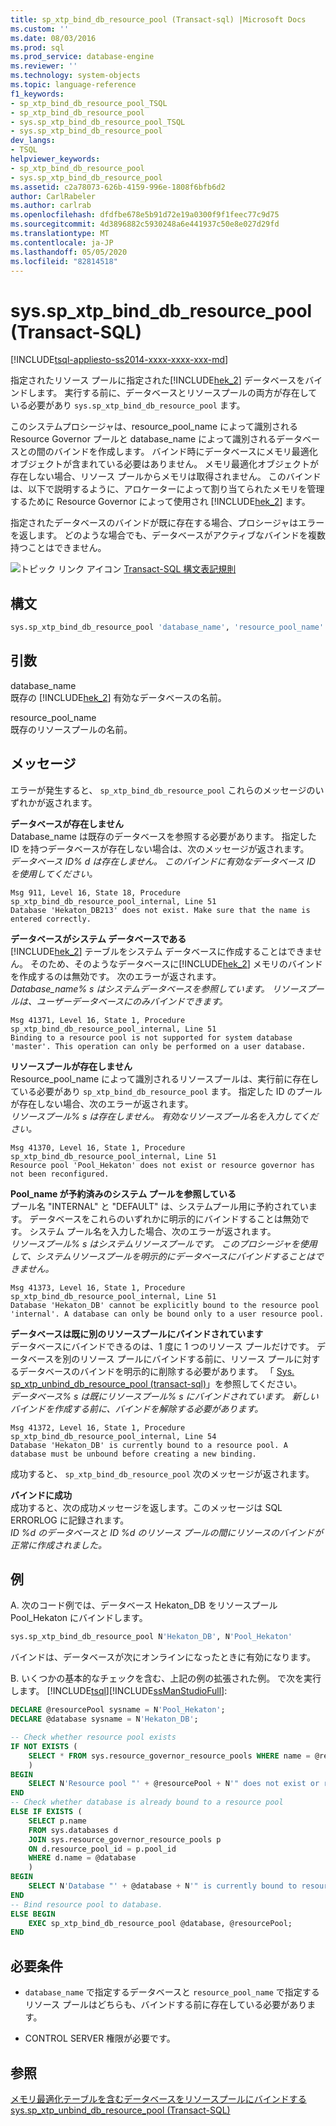 ```yaml
---
title: sp_xtp_bind_db_resource_pool (Transact-sql) |Microsoft Docs
ms.custom: ''
ms.date: 08/03/2016
ms.prod: sql
ms.prod_service: database-engine
ms.reviewer: ''
ms.technology: system-objects
ms.topic: language-reference
f1_keywords:
- sp_xtp_bind_db_resource_pool_TSQL
- sp_xtp_bind_db_resource_pool
- sys.sp_xtp_bind_db_resource_pool_TSQL
- sys.sp_xtp_bind_db_resource_pool
dev_langs:
- TSQL
helpviewer_keywords:
- sp_xtp_bind_db_resource_pool
- sys.sp_xtp_bind_db_resource_pool
ms.assetid: c2a78073-626b-4159-996e-1808f6bfb6d2
author: CarlRabeler
ms.author: carlrab
ms.openlocfilehash: dfdfbe678e5b91d72e19a0300f9f1feec77c9d75
ms.sourcegitcommit: 4d3896882c5930248a6e441937c50e8e027d29fd
ms.translationtype: MT
ms.contentlocale: ja-JP
ms.lasthandoff: 05/05/2020
ms.locfileid: "82814518"
---
```

# <a name="syssp_xtp_bind_db_resource_pool-transact-sql"></a>sys.sp_xtp_bind_db_resource_pool (Transact-SQL)
[!INCLUDE[tsql-appliesto-ss2014-xxxx-xxxx-xxx-md](../../includes/tsql-appliesto-ss2014-xxxx-xxxx-xxx-md.md)]

  指定されたリソース プールに指定された[!INCLUDE[hek_2](../../includes/hek-2-md.md)] データベースをバインドします。 実行する前に、データベースとリソースプールの両方が存在している必要があり `sys.sp_xtp_bind_db_resource_pool` ます。  
  
 このシステムプロシージャは、resource_pool_name によって識別される Resource Governor プールと database_name によって識別されるデータベースとの間のバインドを作成します。 バインド時にデータベースにメモリ最適化オブジェクトが含まれている必要はありません。 メモリ最適化オブジェクトが存在しない場合、リソース プールからメモリは取得されません。 このバインドは、以下で説明するように、アロケーターによって割り当てられたメモリを管理するために Resource Governor によって使用され [!INCLUDE[hek_2](../../includes/hek-2-md.md)] ます。  
  
 指定されたデータベースのバインドが既に存在する場合、プロシージャはエラーを返します。  どのような場合でも、データベースがアクティブなバインドを複数持つことはできません。  
  
 ![トピック リンク アイコン](../../database-engine/configure-windows/media/topic-link.gif "トピック リンク アイコン") [Transact-SQL 構文表記規則](../../t-sql/language-elements/transact-sql-syntax-conventions-transact-sql.md)  
  
  
## <a name="syntax"></a>構文  
  
```sql  
sys.sp_xtp_bind_db_resource_pool 'database_name', 'resource_pool_name'  
```  
  
## <a name="arguments"></a>引数  
 database_name  
 既存の [!INCLUDE[hek_2](../../includes/hek-2-md.md)] 有効なデータベースの名前。  
  
 resource_pool_name  
 既存のリソースプールの名前。  
  
## <a name="messages"></a>メッセージ  
 エラーが発生すると、 `sp_xtp_bind_db_resource_pool` これらのメッセージのいずれかが返されます。  
  
 **データベースが存在しません**  
 Database_name は既存のデータベースを参照する必要があります。 指定した ID を持つデータベースが存在しない場合は、次のメッセージが返されます。   
*データベース ID% d は存在しません。 このバインドに有効なデータベース ID を使用してください。*  
  
```  
Msg 911, Level 16, State 18, Procedure sp_xtp_bind_db_resource_pool_internal, Line 51  
Database 'Hekaton_DB213' does not exist. Make sure that the name is entered correctly.  
```  
  
**データベースがシステム データベースである**  
 [!INCLUDE[hek_2](../../includes/hek-2-md.md)] テーブルをシステム データベースに作成することはできません。  そのため、そのようなデータベースに[!INCLUDE[hek_2](../../includes/hek-2-md.md)] メモリのバインドを作成するのは無効です。  次のエラーが返されます。  
*Database_name% s はシステムデータベースを参照しています。 リソースプールは、ユーザーデータベースにのみバインドできます。*  
  
```  
Msg 41371, Level 16, State 1, Procedure sp_xtp_bind_db_resource_pool_internal, Line 51  
Binding to a resource pool is not supported for system database 'master'. This operation can only be performed on a user database.  
```  
  
**リソースプールが存在しません**  
 Resource_pool_name によって識別されるリソースプールは、実行前に存在している必要があり `sp_xtp_bind_db_resource_pool` ます。  指定した ID のプールが存在しない場合、次のエラーが返されます。  
*リソースプール% s は存在しません。 有効なリソースプール名を入力してください。*  
  
```  
Msg 41370, Level 16, State 1, Procedure sp_xtp_bind_db_resource_pool_internal, Line 51  
Resource pool 'Pool_Hekaton' does not exist or resource governor has not been reconfigured.  
```  
  
**Pool_name が予約済みのシステム プールを参照している**  
 プール名 "INTERNAL" と "DEFAULT" は、システムプール用に予約されています。  データベースをこれらのいずれかに明示的にバインドすることは無効です。  システム プール名を入力した場合、次のエラーが返されます。  
*リソースプール% s はシステムリソースプールです。 このプロシージャを使用して、システムリソースプールを明示的にデータベースにバインドすることはできません。*  
  
```  
Msg 41373, Level 16, State 1, Procedure sp_xtp_bind_db_resource_pool_internal, Line 51  
Database 'Hekaton_DB' cannot be explicitly bound to the resource pool 'internal'. A database can only be bound only to a user resource pool.  
```  
  
**データベースは既に別のリソースプールにバインドされています**  
 データベースにバインドできるのは、1 度に 1 つのリソース プールだけです。 データベースを別のリソース プールにバインドする前に、リソース プールに対するデータベースのバインドを明示的に削除する必要があります。 「 [Sys. sp_xtp_unbind_db_resource_pool &#40;transact-sql&#41;](../../relational-databases/system-stored-procedures/sys-sp-xtp-unbind-db-resource-pool-transact-sql.md)」を参照してください。  
*データベース% s は既にリソースプール% s にバインドされています。 新しいバインドを作成する前に、バインドを解除する必要があります。*  
  
```  
Msg 41372, Level 16, State 1, Procedure sp_xtp_bind_db_resource_pool_internal, Line 54  
Database 'Hekaton_DB' is currently bound to a resource pool. A database must be unbound before creating a new binding.  
```  
  
 成功すると、 `sp_xtp_bind_db_resource_pool` 次のメッセージが返されます。  
  
**バインドに成功**  
 成功すると、次の成功メッセージを返します。このメッセージは SQL ERRORLOG に記録されます。  
*ID %d のデータベースと ID %d のリソース プールの間にリソースのバインドが正常に作成されました。*  
  
## <a name="examples"></a>例  
A.  次のコード例では、データベース Hekaton_DB をリソースプール Pool_Hekaton にバインドします。  
  
```sql  
sys.sp_xtp_bind_db_resource_pool N'Hekaton_DB', N'Pool_Hekaton'  
```  
 
 バインドは、データベースが次にオンラインになったときに有効になります。  
 
 B. いくつかの基本的なチェックを含む、上記の例の拡張された例。  で次を実行します。 [!INCLUDE[tsql](../../includes/tsql-md.md)][!INCLUDE[ssManStudioFull](../../includes/ssmanstudiofull-md.md)]\:
 
```sql
DECLARE @resourcePool sysname = N'Pool_Hekaton';
DECLARE @database sysname = N'Hekaton_DB';

-- Check whether resource pool exists
IF NOT EXISTS (
    SELECT * FROM sys.resource_governor_resource_pools WHERE name = @resourcePool
    )
BEGIN
    SELECT N'Resource pool "' + @resourcePool + N'" does not exist or resource governor has not been reconfigured.';
END
-- Check whether database is already bound to a resource pool
ELSE IF EXISTS (
    SELECT p.name
    FROM sys.databases d
    JOIN sys.resource_governor_resource_pools p
    ON d.resource_pool_id = p.pool_id
    WHERE d.name = @database
    )
BEGIN
    SELECT N'Database "' + @database + N'" is currently bound to resource pool "' + @resourcePool  + N'". A database must be unbound before creating a new binding.';
END
-- Bind resource pool to database.
ELSE BEGIN
    EXEC sp_xtp_bind_db_resource_pool @database, @resourcePool; 
END 
``` 
  
## <a name="requirements"></a>必要条件  
  
-   `database_name` で指定するデータベースと `resource_pool_name` で指定するリソース プールはどちらも、バインドする前に存在している必要があります。  
  
-   CONTROL SERVER 権限が必要です。  
  
## <a name="see-also"></a>参照  
 [メモリ最適化テーブルを含むデータベースをリソースプールにバインドする](../../relational-databases/in-memory-oltp/bind-a-database-with-memory-optimized-tables-to-a-resource-pool.md)   
 [sys.sp_xtp_unbind_db_resource_pool &#40;Transact-SQL&#41;](../../relational-databases/system-stored-procedures/sys-sp-xtp-unbind-db-resource-pool-transact-sql.md)  
  
  
